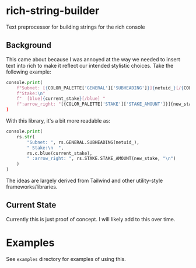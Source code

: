# rich-string-builder
Text preprocessor for building strings for the rich console


## Background
This came about because I was annoyed at the way we needed to insert text into rich to make it reflect our intended
stylistic choices. Take the following example:

```python
console.print(
    f"Subnet: [{COLOR_PALETTE['GENERAL']['SUBHEADING']}]{netuid_}[/{COLOR_PALETTE['GENERAL']['SUBHEADING']}] "
    f"Stake:\n"
    f"  [blue]{current_stake}[/blue] "
    f":arrow_right: "[{COLOR_PALETTE['STAKE']['STAKE_AMOUNT']}]{new_stake}\n"
)
```

With this library, it's a bit more readable as:
```python
console.print(
    rs.str(
        "Subnet: ", rs.GENERAL.SUBHEADING(netuid_),
        " Stake:\n  ",
        rs.c.blue(current_stake),
        " :arrow_right: ", rs.STAKE.STAKE_AMOUNT(new_stake, "\n")
    )
)
```

The ideas are largely derived from Tailwind and other utility-style frameworks/libraries.

## Current State
Currently this is just proof of concept. I will likely add to this over time.


# Examples
See `examples` directory for examples of using this.
